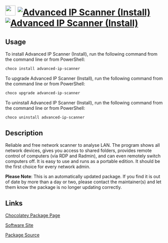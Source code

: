 # <img src="https://rawcdn.githack.com/virtualex-itv/chocolatey-packages/36dfaa8b843b06118a2215136305f67cb826f48f/icons/advanced-ip-scanner.png" width="32" height="32"/> [![Advanced IP Scanner (Install)](https://img.shields.io/chocolatey/v/advanced-ip-scanner.svg?label=Advanced+IP+Scanner+(Install))](https://community.chocolatey.org/packages/advanced-ip-scanner) [![Advanced IP Scanner (Install)](https://img.shields.io/chocolatey/dt/advanced-ip-scanner.svg)](https://community.chocolatey.org/packages/advanced-ip-scanner)

## Usage

To install Advanced IP Scanner (Install), run the following command from the command line or from PowerShell:

```powershell
choco install advanced-ip-scanner
```

To upgrade Advanced IP Scanner (Install), run the following command from the command line or from PowerShell:

```powershell
choco upgrade advanced-ip-scanner
```

To uninstall Advanced IP Scanner (Install), run the following command from the command line or from PowerShell:

```powershell
choco uninstall advanced-ip-scanner
```

## Description

Reliable and free network scanner to analyse LAN. The program shows all network devices, gives you access to shared folders, provides remote control of computers (via RDP and Radmin), and can even remotely switch computers off. It is easy to use and runs as a portable edition. It should be the first choice for every network admin.

**Please Note**: This is an automatically updated package. If you find it is
out of date by more than a day or two, please contact the maintainer(s) and
let them know the package is no longer updating correctly.

## Links

[Chocolatey Package Page](https://community.chocolatey.org/packages/advanced-ip-scanner)

[Software Site](https://www.advanced-ip-scanner.com)

[Package Source](https://github.com/virtualex-itv/chocolatey-packages/tree/master/automatic/advanced-ip-scanner)

